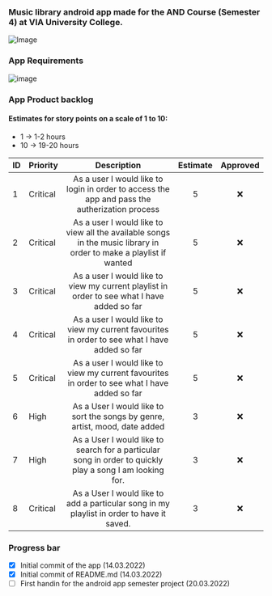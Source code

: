 ### Music library android app made for the AND Course (Semester 4) at VIA University College. 
![Image](https://upload.wikimedia.org/wikipedia/commons/5/5d/VIA_UC_logo.png)

### App Requirements
![image](https://user-images.githubusercontent.com/82092907/158166131-3505404a-68cc-41ae-8492-ffe9cf5207d6.png)

### App Product backlog
#### Estimates for story points on a scale of 1 to 10:
- 1 -> 1-2 hours
- 10 -> 19-20 hours

| ID | Priority | Description   | Estimate  | Approved | 
| -- | -------  |:-------------:| :--------:| :------: | 
| 1  | Critical | As a user I would like to login in order to access the app and pass the autherization process| 5    | ❌      | 
| 2  | Critical | As a user I would like to view all the available songs in the music library in order to make a playlist if wanted|   5     | ❌      | 
| 3  | Critical | As a user I would like to view my current playlist in order to see what I have added so far|    5     | ❌      |
| 4  | Critical | As a user I would like to view my current favourites in order to see what I have added so far|    5     | ❌      |
| 5  | Critical | As a user I would like to view my current favourites in order to see what I have added so far|    5     | ❌      |
| 6  | High | As a User I would like to sort the songs by genre, artist, mood, date added|    3     | ❌      |
| 7  | High | As a User I would like to search for a particular song in order to quickly play a song I am looking for.  |    3     | ❌      |
| 8  | Critical | As a User I would like to add a particular song in my playlist in order to have it saved.  |    3     | ❌      |

### Progress bar
- [x] Initial commit of the app (14.03.2022)
- [x] Initial commit of README.md (14.03.2022) 
- [ ] First handin for the android app semester project (20.03.2022)
